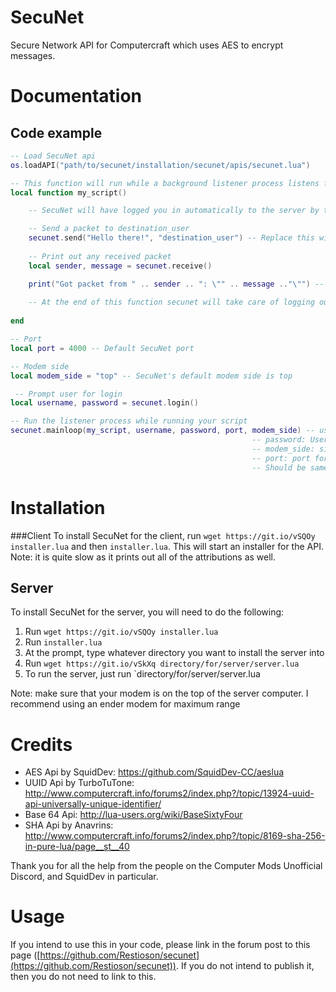 # SecuNet
Secure Network API for Computercraft which uses AES to encrypt messages.

# Documentation


## Code example
```lua
-- Load SecuNet api
os.loadAPI("path/to/secunet/installation/secunet/apis/secunet.lua")

-- This function will run while a background listener process listens for messages
local function my_script()

    -- SecuNet will have logged you in automatically to the server by the time this function is called

    -- Send a packet to destination_user
    secunet.send("Hello there!", "destination_user") -- Replace this with their secunet user id
    
    -- Print out any received packet
    local sender, message = secunet.receive()

    print("Got packet from " .. sender .. ": \"" .. message .."\"") -- E.g: Got packet from SecunetUser: "Hello!"
    
    -- At the end of this function secunet will take care of logging out and tidying up
    
end

-- Port
local port = 4000 -- Default SecuNet port

-- Modem side
local modem_side = "top" -- SecuNet's default modem side is top

 -- Prompt user for login
local username, password = secunet.login()

-- Run the listener process while running your script
secunet.mainloop(my_script, username, password, port, modem_side) -- username: Users secunet username. Not necessarily MC username
                                                      -- password: User's secunet password
                                                      -- modem_side: side modem is on
                                                      -- port: port for network packets to be sent to server on.
                                                      -- Should be same as server's port. Default is 4000
```

# Installation

###Client
To install SecuNet for the client, run `wget https://git.io/vSQOy installer.lua` and then `installer.lua`. This will start an installer for the API. Note: it is quite slow as it prints out all of the attributions as well.

## Server
To install SecuNet for the server, you will need to do the following:

1. Run `wget https://git.io/vSQOy installer.lua`
2. Run `installer.lua`
3. At the prompt, type whatever directory you want to install the server into
4. Run `wget https://git.io/vSkXq directory/for/server/server.lua`
5. To run the server, just run `directory/for/server/server.lua

Note: make sure that your modem is on the top of the server computer. I recommend using an ender modem for maximum range

# Credits
- AES Api by SquidDev: https://github.com/SquidDev-CC/aeslua
- UUID Api by TurboTuTone: http://www.computercraft.info/forums2/index.php?/topic/13924-uuid-api-universally-unique-identifier/
- Base 64 Api: http://lua-users.org/wiki/BaseSixtyFour
- SHA Api by Anavrins: http://www.computercraft.info/forums2/index.php?/topic/8169-sha-256-in-pure-lua/page__st__40

Thank you for all the help from the people on the Computer Mods Unofficial Discord, and SquidDev in particular.

# Usage
If you intend to use this in your code, please link in the forum post to this page ([https://github.com/Restioson/secunet](https://github.com/Restioson/secunet)). If you do not intend to publish it, then you do not need to link to this.
